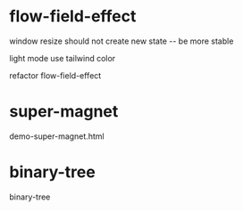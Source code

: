 # flow-field-effect

window resize should not create new state -- be more stable

light mode use tailwind color

refactor flow-field-effect

# super-magnet

demo-super-magnet.html

# binary-tree

binary-tree
